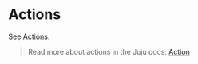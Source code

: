 # Actions

See [Actions](https://charmhub.io/smtp-dkim-signing/actions).

> Read more about actions in the Juju docs: [Action](https://juju.is/docs/juju/action)
